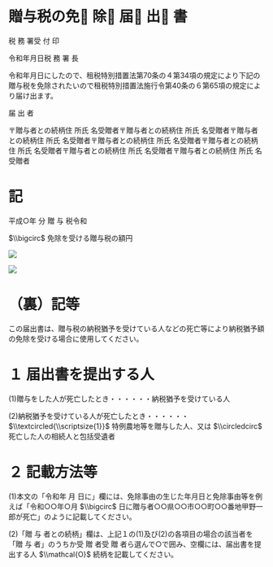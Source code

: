 # 贈与税の免 除 届 出 書

税 務 署受 付 印

令和年月日税 務 署 長

令和年月日にしたので、租税特別措置法第70条の４第34項の規定により下記の贈与税を免除されたいので租税特別措置法施行令第40条の６第65項の規定により届け出ます。

届 出 者

〒贈与者との続柄住 所氏 名受贈者〒贈与者との続柄住 所氏 名受贈者〒贈与者との続柄住 所氏 名受贈者〒贈与者との続柄住 所氏 名受贈者〒贈与者との続柄住 所氏 名受贈者〒贈与者との続柄住 所氏 名受贈者〒贈与者との続柄住 所氏 名受贈者

# 記

平成○年 分 贈 与 税令和

$\\bigcirc$ 免除を受ける贈与税の額円

![](https://www.nta.go.jp/tmp/7ae24669-b782-4045-9762-aba209b87714/images/1d1f30b5815200aa383e42c410c82783ab530e26027e899e0f9b3b41ed486bed.jpg)

![](https://www.nta.go.jp/tmp/7ae24669-b782-4045-9762-aba209b87714/images/d82052bbbd463fa4bc6cb81f8db09a3001977ba6730838270151b7f92d04fbba.jpg)

# （裏）記等

この届出書は、贈与税の納税猶予を受けている人などの死亡等により納税猶予額の免除を受ける場合に使用してください。

# １ 届出書を提出する人

(1)贈与をした人が死亡したとき・・・・・・納税猶予を受けている人

(2)納税猶予を受けている人が死亡したとき・・・・・・ $\\textcircled{\\scriptsize{1}}$ 特例農地等を贈与した人、又は $\\circledcirc$ 死亡した人の相続人と包括受遺者

# ２ 記載方法等

(1)本文の「令和年 月 日に」欄には、免除事由の生じた年月日と免除事由等を例えば「令和○○年○月 $\\bigcirc$ 日に贈与者○○県○○市○○町○○番地甲野一郎が死亡」のように記載してください。

(2)「贈 与 者との続柄」欄は、上記１の(1)及び(2)の各項目の場合の該当者を「贈 与 者」のうちか受 贈 者受 贈 者ら選んで○で囲み、空欄には、届出書を提出する人 $\\mathcal{O}$ 続柄を記載してください。